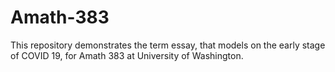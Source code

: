 # Amath-383

This repository demonstrates the term essay, that models on the early stage of COVID 19, for Amath 383 at University of Washington.
